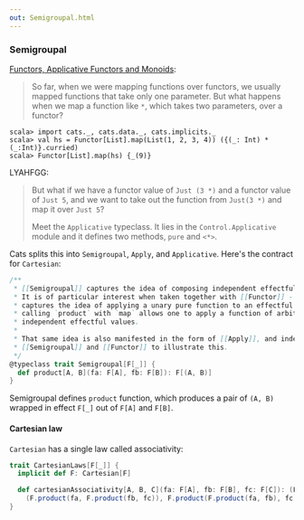 ```yaml
---
out: Semigroupal.html
---
```


  [fafm]: http://learnyouahaskell.com/functors-applicative-functors-and-monoids
  [mootws]: making-our-own-typeclass-with-simulacrum.html

### Semigroupal

[Functors, Applicative Functors and Monoids][fafm]:

> So far, when we were mapping functions over functors, we usually mapped functions that take only one parameter. But what happens when we map a function like `*`, which takes two parameters, over a functor?

```console
scala> import cats._, cats.data._, cats.implicits._
scala> val hs = Functor[List].map(List(1, 2, 3, 4)) ({(_: Int) * (_:Int)}.curried)
scala> Functor[List].map(hs) {_(9)}
```

LYAHFGG:

> But what if we have a functor value of `Just (3 *)` and a functor value of `Just 5`, and we want to take out the function from `Just(3 *)` and map it over `Just 5`?
>
> Meet the `Applicative` typeclass. It lies in the `Control.Applicative` module and it defines two methods, `pure` and `<*>`.

Cats splits this into `Semigroupal`, `Apply`, and `Applicative`. Here's the contract for `Cartesian`:

```scala
/**
 * [[Semigroupal]] captures the idea of composing independent effectful values.
 * It is of particular interest when taken together with [[Functor]] - where [[Functor]]
 * captures the idea of applying a unary pure function to an effectful value,
 * calling `product` with `map` allows one to apply a function of arbitrary arity to multiple
 * independent effectful values.
 *
 * That same idea is also manifested in the form of [[Apply]], and indeed [[Apply]] extends both
 * [[Semigroupal]] and [[Functor]] to illustrate this.
 */
@typeclass trait Semigroupal[F[_]] {
  def product[A, B](fa: F[A], fb: F[B]): F[(A, B)]
}
```

Semigroupal defines `product` function, which produces a pair of `(A, B)` wrapped in effect `F[_]` out of `F[A]` and `F[B]`.

#### Cartesian law

`Cartesian` has a single law called associativity:

```scala
trait CartesianLaws[F[_]] {
  implicit def F: Cartesian[F]

  def cartesianAssociativity[A, B, C](fa: F[A], fb: F[B], fc: F[C]): (F[(A, (B, C))], F[((A, B), C)]) =
    (F.product(fa, F.product(fb, fc)), F.product(F.product(fa, fb), fc))
}
```
